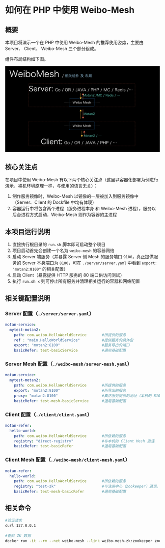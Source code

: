 # 如何在 PHP 中使用 Weibo-Mesh


## 概要

本项目将演示一个在 PHP 中使用 Weibo-Mesh 的推荐使用姿势，主要由 Server、 Client、 Weibo-Mesh 三个部分组成。

组件布局结构如下图。

![Weibo-Mesh 交互](./Weibo-Mesh.png)


## 核心关注点

在项目中使用 Weibo-Mesh 有以下两个核心关注点（这里以容器化部署为例进行演示，裸机环境原理一样，与使用的语言无关）：

1. 制作服务镜像时，Weibo-Mesh 以镜像的一层被加入到服务镜像中（Server、Client 的 Dockfile 中均有体现）
2. 容器运行中将包含两个进程（服务进程本身 和 Weibo-Mesh 进程），服务以后台进程方式启动，Weibo-Mesh 则作为容器的主进程


## 本项目运行说明

1. 直接执行根目录的 `run.sh` 脚本即可启动整个项目
2. 项目启动首先会创建一个名为 `weibo-mesh` 的容器网络
3. 启动 Server 端服务（并暴露 Server 侧 Mesh 的服务端口 `9100`，真正提供服务的 Server 本身端口为 `8100`，可在 `./server/server.yaml` 中看到 `export: "motan2:8100"` 的相关配置）
4. 启动 Client（暴露提供 HTTP 服务的 80 端口供访问测试）
5. 执行 `run.sh x` 则可停止所有服务并清理相关运行的容器和网络配置


## 相关键配置说明


### Server 配置（`./server/server.yaml`）


```yaml
motan-service:
  mytest-motan2:
    path: com.weibo.HelloWorldService       #所提供的服务
    ref : "main.HelloWorldService"          #提供服务的具体包
    export: "motan2:8100"                   #服务导出的端口
    basicRefer: test-basicService           #通用基础配置
```


### Server Mesh 配置（`./weibo-mesh/server-mesh.yaml`）


```yaml
motan-service:
  mytest-motan2:
    path: com.weibo.HelloWorldService       #所提供的服务
    export: "motan2:9100"                   #所导出的服务
    proxy: "motan2:8100"                    #真正服务提供的地址（本机的 8100 端口）
    basicRefer: test-mesh-basicService      #通用基础配置
```


### Client 配置（`./client/client.yaml`）


```yaml
motan-refer:
  hello-world:
    path: com.weibo.HelloWorldService       #所依赖的服务
    registry: "direct-registry"             #与本机的 Client Mesh 直连
    basicRefer: test-basicRefer             #通用基础配置
```


### Client Mesh 配置（`./weibo-mesh/client-mesh.yaml`）


```yaml
motan-refer:
  hello-world:
    path: com.weibo.HelloWorldService       #所依赖的服务
    registry: "test-zk"                     #与注册中心（zookeeper）通信，进行服务发现
    basicRefer: test-mesh-basicRefer        #通用基础配置
```


## 相关命令

```bash
#验证请求
curl 127.0.0.1

#查验 ZK 数据
docker run -it --rm --net weibo-mesh --link weibo-mesh-zk:zookeeper zookeeper zkCli.sh -server zookeeper
```